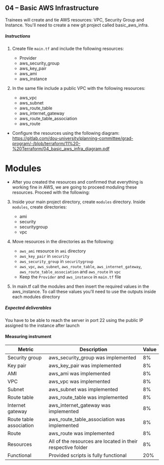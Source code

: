 ## 04 – Basic AWS Infrastructure

Trainees will create and tie AWS resources: VPC, Security Group and Instance. You'll need to create a new git project called basic_aws_infra.

##### Instructions

1. Create file `main.tf` and include the following resources:
    - Provider
    - aws_security_group
    - aws_key_pair
    - aws_ami
    - aws_instance


2. In the same file include a public VPC with the following resources:
    - aws_vpc
    - aws_subnet
    - aws_route_table
    - aws_internet_gateway
    - aws_route_table_association
    - aws_route

* Configure the resources using the following diagram: https://gitlab.com/dou-university/planning-committee/grad-program/-/blob/terraform/11%20-%20Terraform/04_basic_aws_infra_diagram.pdf


# Modules
* After you created the resources and confirmed that everything is working fine in AWS, we are going to proceed moduling these resources. Proceed with the following:

3. Inside your main project directory, create `modules` directory. Inside `modules`, create directories:
    - ami
    - security
    - securitygroup
    - vpc


4. Move resources in the directories as the following:
    - `aws_ami` resource in `ami` directory
    - `aws_key_pair` in `security`
    - `aws_security_group` in `securitygroup`
    - `aws_vpc`, `aws_subnet`, `aws_route_table`, `aws_internet_gateway`, `aws_route_table_association` and `aws_route` in `vpc`
    - Keep the `Provider` and `aws_instance` in `main.tf` file


5. In main.tf call the modules and then insert the required values in the aws_instance. To call these values you'll need to use the outputs inside each modules directory


##### Expected deliverables 

You have to be able to reach the server in port 22 using the public IP assigned to the instance after launch

#### Measuring instrument
| Metric  |  Description | Value  |
| ------------ | ------------ | ------------ |
|  Security group | aws_security_group was implemented  | 8%  |
|   Key pair | aws_key_pair was implemented  |  8% |
|  AMI | aws_ami was implemented   |  8% |
|  VPC | aws_vpc was implemented   |  8% |
|  Subnet | aws_subnet was implemented   |  8% |
|  Route table | aws_route_table was implemented   |  8% |
|  Internet gateway | aws_internet_gateway was implemented   |  8% |
|  Route table association | aws_route_table_association was implemented   |  8% |
|  Route | aws_route was implemented   |  8% |
|  Resources | All of the resources are located in their respective folder   |  8% |
|  Functional | Provided scripts is fully functional   |  20% |



